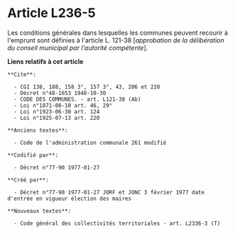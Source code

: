 # Article L236-5

Les conditions générales dans lesquelles les communes peuvent recourir à l'emprunt sont définies à l'article L. 121-38
[*approbation de la délibération du conseil municipal par l'autorité compétente*].

**Liens relatifs à cet article**

	**Cite**:

	  - CGI 138, 188, 158 3°, 157 3°, 43, 206 et 220
	  - Décret n°48-1653 1948-10-30
	  - CODE DES COMMUNES. - art. L121-38 (Ab)
	  - Loi n°1871-08-10 art. 46, 29°
	  - Loi n°1923-06-30 art. 124
	  - Loi n°1925-07-13 art. 220

	**Anciens textes**:

	  - Code de l'administration communale 261 modifié

	**Codifié par**:

	  - Décret n°77-90 1977-01-27

	**Créé par**:

	  - Décret n°77-90 1977-01-27 JORF et JONC 3 février 1977 date d'entrée en vigueur élection des maires

	**Nouveaux textes**:

	  - Code général des collectivités territoriales - art. L2336-3 (T)
